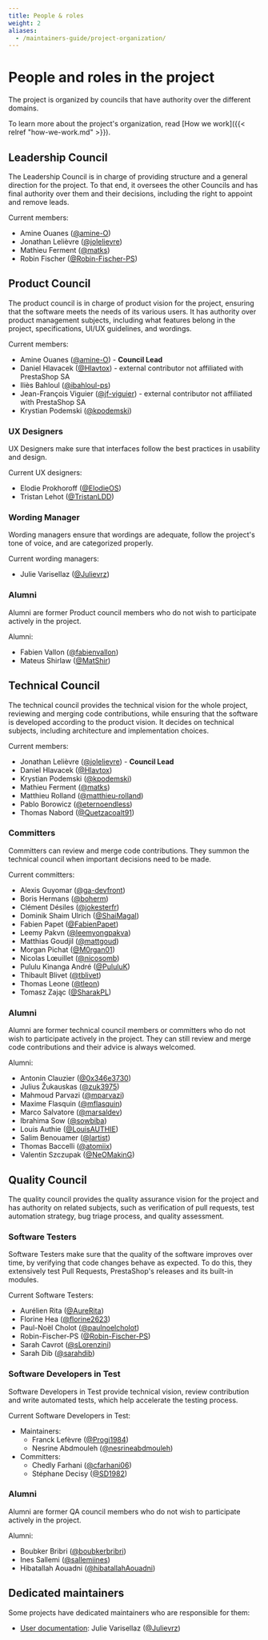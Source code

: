 ```yaml
---
title: People & roles
weight: 2
aliases:
  - /maintainers-guide/project-organization/
---
```


# People and roles in the project

The project is organized by councils that have authority over the different domains.

To learn more about the project's organization, read [How we work]({{< relref "how-we-work.md" >}}).

## Leadership Council

The Leadership Council is in charge of providing structure and a general direction for the project. To that end, it oversees the other Councils and has final authority over them and their decisions, including the right to appoint and remove leads.

Current members:

- Amine Ouanes ([@amine-O](https://github.com/amine-O))
- Jonathan Lelièvre ([@jolelievre](https://github.com/jolelievre))
- Mathieu Ferment ([@matks](https://github.com/matks))
- Robin Fischer ([@Robin-Fischer-PS](https://github.com/Robin-Fischer-PS))

## Product Council

The product council is in charge of product vision for the project, ensuring that the software meets the needs of its various users. It has authority over product management subjects, including what features belong in the project, specifications, UI/UX guidelines, and wordings.

Current members:

- Amine Ouanes ([@amine-O](https://github.com/amine-O)) - **Council Lead**
- Daniel Hlavacek ([@Hlavtox](https://github.com/Hlavtox)) - external contributor not affiliated with PrestaShop SA
- Iliès Bahloul ([@ibahloul-ps](https://github.com/ibahloul-ps))
- Jean-François Viguier ([@jf-viguier](https://github.com/jf-viguier)) - external contributor not affiliated with PrestaShop SA
- Krystian Podemski ([@kpodemski](https://github.com/kpodemski))

### UX Designers

UX Designers make sure that interfaces follow the best practices in usability and design.

Current UX designers:

- Elodie Prokhoroff ([@ElodieOS](https://github.com/ElodieOS))
- Tristan Lehot ([@TristanLDD](https://github.com/TristanLDD))

### Wording Manager

Wording managers ensure that wordings are adequate, follow the project's tone of voice, and are categorized properly.

Current wording managers:

- Julie Varisellaz ([@Julievrz](https://github.com/Julievrz))

### Alumni

Alumni are former Product council members who do not wish to participate actively in the project.

Alumni:

- Fabien Vallon ([@fabienvallon](https://github.com/fabienvallon))
- Mateus Shirlaw ([@MatShir](https://github.com/MatShir))

## Technical Council

The technical council provides the technical vision for the whole project, reviewing and merging code contributions, while ensuring that the software is developed according to the product vision. It decides on technical subjects, including architecture and implementation choices.

Current members:

- Jonathan Lelièvre ([@jolelievre](https://github.com/jolelievre)) - **Council Lead**
- Daniel Hlavacek ([@Hlavtox](https://github.com/Hlavtox))
- Krystian Podemski ([@kpodemski](https://github.com/kpodemski))
- Mathieu Ferment ([@matks](https://github.com/matks))
- Matthieu Rolland ([@matthieu-rolland](https://github.com/matthieu-rolland))
- Pablo Borowicz ([@eternoendless](https://github.com/eternoendless))
- Thomas Nabord ([@Quetzacoalt91](https://github.com/Quetzacoalt91))

### Committers

Committers can review and merge code contributions. They summon the technical council when important decisions need to be made.

Current committers:

- Alexis Guyomar ([@ga-devfront](https://github.com/ga-devfront))
- Boris Hermans ([@boherm](https://github.com/boherm))
- Clément Désiles ([@jokesterfr](https://github.com/jokesterfr))
- Dominik Shaim Ulrich ([@ShaiMagal](https://github.com/ShaiMagal))
- Fabien Papet ([@FabienPapet](https://github.com/FabienPapet))
- Leemy Pakvn ([@leemyongpakva](https://github.com/leemyongpakva))
- Matthias Goudjil ([@mattgoud](https://github.com/mattgoud))
- Morgan Pichat ([@M0rgan01](https://github.com/M0rgan01))
- Nicolas Lœuillet ([@nicosomb](https://github.com/nicosomb))
- Pululu Kinanga André ([@PululuK](https://github.com/PululuK))
- Thibault Blivet ([@tblivet](https://github.com/tblivet))
- Thomas Leone ([@tleon](https://github.com/tleon))
- Tomasz Zając ([@SharakPL](https://github.com/SharakPL))

### Alumni

Alumni are former technical council members or committers who do not wish to participate actively in the project. They can still review and merge code contributions and their advice is always welcomed.

Alumni:

- Antonin Clauzier ([@0x346e3730](https://github.com/0x346e3730))
- Julius Žukauskas ([@zuk3975](https://github.com/zuk3975))
- Mahmoud Parvazi ([@mparvazi](https://github.com/mparvazi))
- Maxime Flasquin ([@mflasquin](https://github.com/mflasquin))
- Marco Salvatore ([@marsaldev](https://github.com/marsaldev))
- Ibrahima Sow ([@sowbiba](https://github.com/sowbiba))
- Louis Authie ([@LouisAUTHIE](https://github.com/LouisAUTHIE))
- Salim Benouamer ([@lartist](https://github.com/lartist))
- Thomas Baccelli ([@atomiix](https://github.com/atomiix))
- Valentin Szczupak ([@NeOMakinG](https://github.com/NeOMakinG))

## Quality Council

The quality council provides the quality assurance vision for the project and has authority on related subjects, such as verification of pull requests, test automation strategy, bug triage process, and quality assessment.

### Software Testers

Software Testers make sure that the quality of the software improves over time, by verifying that code changes behave as expected. To do this, they extensively test Pull Requests, PrestaShop's releases and its built-in modules.

Current Software Testers:

  - Aurélien Rita ([@AureRita](https://github.com/AureRita))
  - Florine Hea ([@florine2623](https://github.com/florine2623))
  - Paul-Noël Cholot ([@paulnoelcholot](https://github.com/paulnoelcholot))
  - Robin-Fischer-PS ([@Robin-Fischer-PS](https://github.com/Robin-Fischer-PS))
  - Sarah Cavrot ([@sLorenzini](https://github.com/sLorenzini))
  - Sarah Dib ([@sarahdib](https://github.com/sarahdib))

### Software Developers in Test

Software Developers in Test provide technical vision, review contribution and write automated tests, which help accelerate the testing process.

Current Software Developers in Test:

* Maintainers:
  - Franck Lefèvre ([@Progi1984](https://github.com/Progi1984))
  - Nesrine Abdmouleh ([@nesrineabdmouleh](https://github.com/nesrineabdmouleh))
* Committers: 
  - Chedly Farhani ([@cfarhani06](https://github.com/cfarhani06))
  - Stéphane Decisy ([@SD1982](https://github.com/SD1982))

### Alumni

Alumni are former QA council members who do not wish to participate actively in the project.

Alumni:

  - Boubker Bribri ([@boubkerbribri](https://github.com/boubkerbribri))
  - Ines Sallemi ([@sallemiines](https://github.com/sallemiines))
  - Hibatallah Aouadni ([@hibatallahAouadni](https://github.com/hibatallahAouadni))

## Dedicated maintainers

Some projects have dedicated maintainers who are responsible for them:

* [User documentation](https://docs.prestashop-project.org/): Julie Varisellaz ([@Julievrz](https://github.com/Julievrz))
